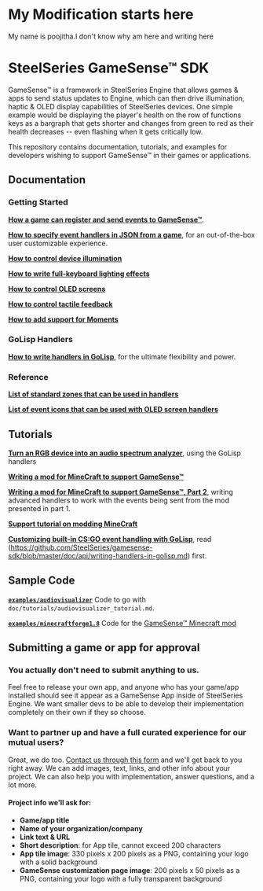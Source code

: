 # My Modification starts here #
My name is poojitha.I don't know why am here and writing here
# SteelSeries GameSense™ SDK #
GameSense™ is a framework in SteelSeries Engine that allows games & apps
to send status updates to Engine, which can then drive illumination,
haptic & OLED display capabilities of SteelSeries devices. One simple
example would be displaying the player's health on the row of
functions keys as a bargraph that gets shorter and changes from green
to red as their health decreases -- even flashing when it gets
critically low.

This repository contains documentation, tutorials, and examples for
developers wishing to support GameSense™ in their games or
applications.

## Documentation ##

### Getting Started
[**How a game can register and send events to GameSense™**](https://github.com/SteelSeries/gamesense-sdk/blob/master/doc/api/sending-game-events.md).

[**How to specify event handlers in JSON from a game**](https://github.com/SteelSeries/gamesense-sdk/blob/master/doc/api/writing-handlers-in-json.md), for an out-of-the-box user customizable experience.

[**How to control device illumination**](https://github.com/SteelSeries/gamesense-sdk/blob/master/doc/api/json-handlers-color.md)

[**How to write full-keyboard lighting effects**](https://github.com/SteelSeries/gamesense-sdk/blob/master/doc/api/json-handlers-full-keyboard-lighting.md)

[**How to control OLED screens**](https://github.com/SteelSeries/gamesense-sdk/blob/master/doc/api/json-handlers-screen.md)

[**How to control tactile feedback**](https://github.com/SteelSeries/gamesense-sdk/blob/master/doc/api/json-handlers-tactile.md)

[**How to add support for Moments**](https://github.com/SteelSeries/gamesense-sdk/blob/master/doc/api/sending-moments-events.md)


### GoLisp Handlers
[**How to write handlers in GoLisp**](https://github.com/SteelSeries/gamesense-sdk/blob/master/doc/api/writing-handlers-in-golisp.md), for the ultimate flexibility and power.

### Reference
[**List of standard zones that can be used in handlers**](https://github.com/SteelSeries/gamesense-sdk/blob/master/doc/api/standard-zones.md)

[**List of event icons that can be used with OLED screen handlers**](https://github.com/SteelSeries/gamesense-sdk/blob/master/doc/api/event-icons.md)


## Tutorials ##
[**Turn an RGB device into an audio spectrum analyzer**](https://github.com/SteelSeries/gamesense-sdk/blob/master/doc/tutorials/audiovisualizer_tutorial.md), using the GoLisp handlers

[**Writing a mod for MineCraft to support GameSense™**](https://github.com/SteelSeries/gamesense-sdk/blob/master/doc/tutorials/minecraft-meet-sse.md)

[**Writing a mod for MineCraft to support GameSense™, Part 2**](https://github.com/SteelSeries/gamesense-sdk/blob/master/doc/tutorials/minecraft-meet-sse-part2.md), writing advanced handlers to work with the events being sent from the mod presented in part 1.

[**Support tutorial on modding MineCraft**](https://github.com/SteelSeries/gamesense-sdk/blob/master/doc/tutorials/creating-a-minecraft-mod.md)

[**Customizing built-in CS:GO event handling with GoLisp**](https://github.com/SteelSeries/gamesense-sdk/blob/master/doc/tutorials/csgo-customization-with-golisp.md), read (https://github.com/SteelSeries/gamesense-sdk/blob/master/doc/api/writing-handlers-in-golisp.md) first.

## Sample Code ##

[**`examples/audiovisualizer`**](https://github.com/SteelSeries/gamesense-sdk/tree/master/examples/audiovisualizer)
Code to go with `doc/tutorials/audiovisualizer_tutorial.md`.

[**`examples/minecraftforge1.8`**](https://github.com/SteelSeries/gamesense-sdk/tree/master/examples/minecraftforge1.8)
Code for the [GameSense™ Minecraft mod](http://www.technicpack.net/modpack/steelseries-gamesensetm.675193)

## Submitting a game or app for approval ##
### You actually don't need to submit anything to us.
Feel free to release your own app, and anyone who has your game/app installed should see it appear as a GameSense App inside of SteelSeries Engine.  We want smaller devs to be able to develop their implementation completely on their own if they so choose.

### Want to partner up and have a full curated experience for our mutual users?
Great, we do too.  [Contact us through this form](https://steelseries.com/developer/contact-us) and we'll get back to you right away.  We can add images, text, links, and other info about your project.  We can also help you with implementation, answer questions, and a lot more.

#### Project info we'll ask for:
* **Game/app title**
* **Name of your organization/company**
* **Link text & URL**
* **Short description**: for App tile, cannot exceed 200 characters
* **App tile image**: 330 pixels x 200 pixels as a PNG, containing your logo with a solid background
* **GameSense customization page image**: 200 pixels x 50 pixels as a PNG, containing your logo with a fully transparent background
